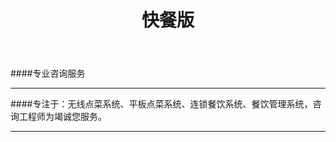 ﻿---
layout: caterringsoft
title: "快餐版"
categories: [caterringsoft]
---
####专业咨询服务
<hr/>
####专注于：无线点菜系统、平板点菜系统、连锁餐饮系统、餐饮管理系统，咨询工程师为竭诚您服务。
<hr/>


